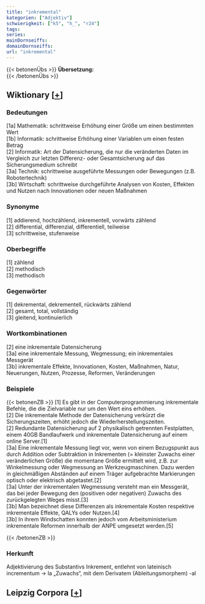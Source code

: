 ```yaml
---
title: "inkremental"
kategorien: ["Adjektiv"]
schwierigkeit: ["k5", "h_", "r24"]
tags:
series:
mainDornseiffs:
domainDornseiffs:
url: "inkremental"
---
```


{{< betonenÜbs >}}
**Übersetzung:**  
{{< /betonenÜbs >}}

## Wiktionary [[+](https://de.wiktionary.org/wiki/inkremental)]

### Bedeutungen
[1a] Mathematik: schrittweise Erhöhung einer Größe um einen bestimmten Wert  
[1b] Informatik: schrittweise Erhöhung einer Variablen um einen festen Betrag  
[2] Informatik: Art der Datensicherung, die nur die veränderten Daten im Vergleich zur letzten Differenz- oder Gesamtsicherung auf das Sicherungsmedium schreibt  
[3a] Technik: schrittweise ausgeführte Messungen oder Bewegungen (z.B. Robotertechnik)  
[3b] Wirtschaft: schrittweise durchgeführte Analysen von Kosten, Effekten und Nutzen nach Innovationen oder neuen Maßnahmen  

### Synonyme
[1] addierend, hochzählend, inkrementell, vorwärts zählend  
[2] differential, differenzial, differentiell, teilweise  
[3] schrittweise, stufenweise  

### Oberbegriffe
[1] zählend  
[2] methodisch  
[3] methodisch  

### Gegenwörter
[1] dekremental, dekrementell, rückwärts zählend  
[2] gesamt, total, vollständig  
[3] gleitend, kontinuierlich  

### Wortkombinationen
[2] eine inkrementale Datensicherung  
[3a] eine inkrementale Messung, Wegmessung; ein inkrementales Messgerät  
[3b] inkrementale Effekte, Innovationen, Kosten, Maßnahmen, Natur, Neuerungen, Nutzen, Prozesse, Reformen, Veränderungen  

### Beispiele
{{< betonenZB >}}
[1] Es gibt in der Computerprogrammierung inkrementale Befehle, die die Zielvariable nur um den Wert eins erhöhen.  
[2] Die inkrementale Methode der Datensicherung verkürzt die Sicherungszeiten, erhöht jedoch die Wiederherstellungszeiten.  
[2] Redundante Datensicherung auf 2 physikalisch getrennten Festplatten, einem 40GB Bandlaufwerk und inkrementale Datensicherung auf einem online Server.[1]  
[3a] Eine inkrementale Messung liegt vor, wenn von einem Bezugspunkt aus durch Addition oder Subtraktion in Inkrementen (= kleinster Zuwachs einer veränderlichen Größe) die momentane Größe ermittelt wird, z.B. zur Winkelmessung oder Wegmessung an Werkzeugmaschinen. Dazu werden in gleichmäßigen Abständen auf einem Träger aufgebrachte Markierungen optisch oder elektrisch abgetastet.[2]  
[3a] Unter der inkrementalen Wegmessung versteht man ein Messgerät, das bei jeder Bewegung den (positiven oder negativen) Zuwachs des zurückgelegten Weges misst.[3]  
[3b] Man bezeichnet diese Differenzen als inkrementale Kosten respektive inkrementale Effekte, QALYs oder Nutzen.[4]  
[3b] In ihrem Windschatten konnten jedoch vom Arbeitsministerium inkrementale Reformen innerhalb der ANPE umgesetzt werden.[5]  

{{< /betonenZB >}}
### Herkunft
Adjektivierung des Substantivs Inkrement, entlehnt von lateinisch incrementum → la „Zuwachs“, mit dem Derivatem (Ableitungsmorphem) -al  


## Leipzig Corpora [[+](https://corpora.uni-leipzig.de/en/res?word=inkremental&corpusId=deu_newscrawl-public_2018)]

